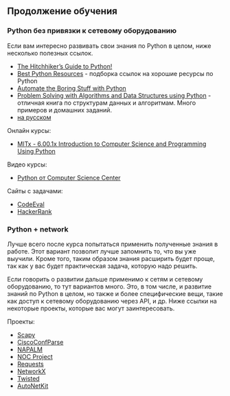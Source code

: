 ## Продолжение обучения

### Python без привязки к сетевому оборудованию
Если вам интересно развивать свои знания по Python в целом, ниже несколько полезных ссылок.

* [The Hitchhiker’s Guide to Python!](http://docs.python-guide.org/en/latest/)
* [Best Python Resources](https://www.fullstackpython.com/best-python-resources.html) - подборка ссылок на хорошие ресурсы по Python
* [Automate the Boring Stuff with Python](https://automatetheboringstuff.com/)
* [Problem Solving with Algorithms and Data Structures using Python](http://interactivepython.org/runestone/static/pythonds/index.html) - отличная книга по структурам данных и алгоритмам. Много примеров и домашних заданий.
 * [на русском](http://aliev.me/runestone/)

Онлайн курсы:
* [MITx - 6.00.1x Introduction to Computer Science and Programming Using Python](https://www.edx.org/course/introduction-computer-science-mitx-6-00-1x-9)

Видео курсы:
* [Python от Computer Science Center](https://www.youtube.com/playlist?list=PLlb7e2G7aSpTTNp7HBYzCBByaE1h54ruW)

Сайты с задачами:
* [CodeEval](https://www.codeeval.com)
* [HackerRank](https://www.hackerrank.com/)

### Python + network

Лучше всего после курса попытаться применить полученные знания в работе. Этот вариант позволит лучше запомнить то, что вы уже выучили. Кроме того, таким образом знания расширить будет проще, так как у вас будет практическая задача, которую надо решить.


Если говорить о развитии дальше применимо к сетям и сетевому оборудованию, то тут вариантов много. Это, в том числе, и развитие знаний по Python в целом, но также и более специфические вещи, такие как доступ к сетевому оборудованию через API, и др.
Ниже ссылки на некоторые проекты, которые вас могут заинтересовать.


Проекты:
* [Scapy](https://github.com/secdev/scapy)
* [CiscoConfParse](https://github.com/mpenning/ciscoconfparse)
* [NAPALM](https://github.com/napalm-automation/napalm)
* [NOC Project](https://kb.nocproject.org/display/SITE/NOC)
* [Requests](https://github.com/kennethreitz/requests)
* [NetworkX](https://github.com/networkx/networkx)
* [Twisted](https://github.com/twisted/twisted)
* [AutoNetKit](https://github.com/sk2/autonetkit)


